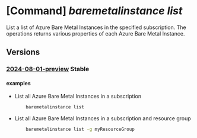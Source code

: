 # [Command] _baremetalinstance list_

List a list of Azure Bare Metal Instances in the specified subscription. The operations returns various properties of each Azure Bare Metal Instance.

## Versions

### [2024-08-01-preview](/Resources/mgmt-plane/L3N1YnNjcmlwdGlvbnMve30vcHJvdmlkZXJzL21pY3Jvc29mdC5iYXJlbWV0YWxpbmZyYXN0cnVjdHVyZS9iYXJlbWV0YWxpbnN0YW5jZXM=/2024-08-01-preview.xml) **Stable**

<!-- mgmt-plane /subscriptions/{}/providers/microsoft.baremetalinfrastructure/baremetalinstances 2024-08-01-preview -->
<!-- mgmt-plane /subscriptions/{}/resourcegroups/{}/providers/microsoft.baremetalinfrastructure/baremetalinstances 2024-08-01-preview -->

#### examples

- List all Azure Bare Metal Instances in a subscription
    ```bash
        baremetalinstance list
    ```

- List all Azure Bare Metal Instances in a subscription and resource group
    ```bash
        baremetalinstance list -g myResourceGroup
    ```
